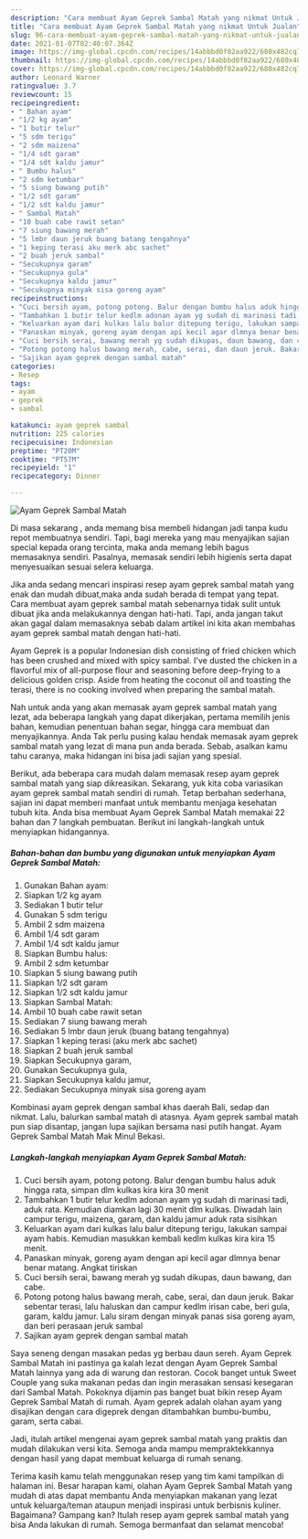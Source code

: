 ```yaml
---
description: "Cara membuat Ayam Geprek Sambal Matah yang nikmat Untuk Jualan"
title: "Cara membuat Ayam Geprek Sambal Matah yang nikmat Untuk Jualan"
slug: 96-cara-membuat-ayam-geprek-sambal-matah-yang-nikmat-untuk-jualan
date: 2021-01-07T02:40:07.364Z
image: https://img-global.cpcdn.com/recipes/14abbbd0f82aa922/680x482cq70/ayam-geprek-sambal-matah-foto-resep-utama.jpg
thumbnail: https://img-global.cpcdn.com/recipes/14abbbd0f82aa922/680x482cq70/ayam-geprek-sambal-matah-foto-resep-utama.jpg
cover: https://img-global.cpcdn.com/recipes/14abbbd0f82aa922/680x482cq70/ayam-geprek-sambal-matah-foto-resep-utama.jpg
author: Leonard Warner
ratingvalue: 3.7
reviewcount: 15
recipeingredient:
- " Bahan ayam"
- "1/2 kg ayam"
- "1 butir telur"
- "5 sdm terigu"
- "2 sdm maizena"
- "1/4 sdt garam"
- "1/4 sdt kaldu jamur"
- " Bumbu halus"
- "2 sdm ketumbar"
- "5 siung bawang putih"
- "1/2 sdt garam"
- "1/2 sdt kaldu jamur"
- " Sambal Matah"
- "10 buah cabe rawit setan"
- "7 siung bawang merah"
- "5 lmbr daun jeruk buang batang tengahnya"
- "1 keping terasi aku merk abc sachet"
- "2 buah jeruk sambal"
- "Secukupnya garam"
- "Secukupnya gula"
- "Secukupnya kaldu jamur"
- "Secukupnya minyak sisa goreng ayam"
recipeinstructions:
- "Cuci bersih ayam, potong potong. Balur dengan bumbu halus aduk hingga rata, simpan dlm kulkas kira kira 30 menit"
- "Tambahkan 1 butir telur kedlm adonan ayam yg sudah di marinasi tadi, aduk rata. Kemudian diamkan lagi 30 menit dlm kulkas. Diwadah lain campur terigu, maizena, garam, dan kaldu jamur aduk rata sisihkan"
- "Keluarkan ayam dari kulkas lalu balur ditepung terigu, lakukan sampai ayam habis. Kemudian masukkan kembali kedlm kulkas kira kira 15 menit."
- "Panaskan minyak, goreng ayam dengan api kecil agar dlmnya benar benar matang. Angkat tiriskan"
- "Cuci bersih serai, bawang merah yg sudah dikupas, daun bawang, dan cabe."
- "Potong potong halus bawang merah, cabe, serai, dan daun jeruk. Bakar sebentar terasi, lalu haluskan dan campur kedlm irisan cabe, beri gula, garam, kaldu jamur. Lalu siram dengan minyak panas sisa goreng ayam, dan beri perasaan jeruk sambal"
- "Sajikan ayam geprek dengan sambal matah"
categories:
- Resep
tags:
- ayam
- geprek
- sambal

katakunci: ayam geprek sambal 
nutrition: 225 calories
recipecuisine: Indonesian
preptime: "PT20M"
cooktime: "PT57M"
recipeyield: "1"
recipecategory: Dinner

---
```



![Ayam Geprek Sambal Matah](https://img-global.cpcdn.com/recipes/14abbbd0f82aa922/680x482cq70/ayam-geprek-sambal-matah-foto-resep-utama.jpg)

Di masa  sekarang , anda memang bisa membeli hidangan jadi tanpa kudu repot membuatnya sendiri. Tapi, bagi mereka yang mau menyajikan sajian special kepada orang tercinta, maka anda memang lebih bagus memasaknya sendiri. Pasalnya, memasak sendiri lebih higienis serta dapat menyesuaikan sesuai selera keluarga.

Jika anda sedang mencari inspirasi resep ayam geprek sambal matah yang enak dan mudah dibuat,maka anda sudah berada di tempat yang tepat. Cara membuat ayam geprek sambal matah  sebenarnya tidak sulit untuk dibuat jika anda melakukannya dengan hati-hati. Tapi, anda jangan takut akan gagal dalam memasaknya 
sebab dalam artikel ini kita akan membahas ayam geprek sambal matah dengan hati-hati.  

Ayam Geprek is a popular Indonesian dish consisting of fried chicken which has been crushed and mixed with spicy sambal. I&#39;ve dusted the chicken in a flavorful mix of all-purpose flour and seasoning before deep-frying to a delicious golden crisp. Aside from heating the coconut oil and toasting the terasi, there is no cooking involved when preparing the sambal matah.

Nah untuk anda yang akan memasak ayam geprek sambal matah yang lezat, ada beberapa langkah yang dapat dikerjakan, pertama memilih jenis bahan, kemudian penentuan bahan segar, hingga cara membuat dan menyajikannya. Anda Tak perlu pusing kalau hendak memasak ayam geprek sambal matah yang lezat di mana pun anda berada. Sebab, asalkan kamu  tahu caranya, maka hidangan ini bisa jadi sajian yang spesial.

Berikut, ada beberapa cara mudah dalam memasak resep ayam geprek sambal matah yang siap dikreasikan. Sekarang, yuk kita coba variasikan ayam geprek sambal matah sendiri di rumah. Tetap berbahan sederhana, sajian ini dapat memberi manfaat untuk membantu menjaga kesehatan tubuh kita. Anda bisa membuat Ayam Geprek Sambal Matah memakai 22 bahan dan 7 langkah pembuatan. Berikut ini langkah-langkah untuk menyiapkan hidangannya.

<!--inarticleads1-->

##### Bahan-bahan dan bumbu yang digunakan untuk menyiapkan Ayam Geprek Sambal Matah:

1. Gunakan  Bahan ayam:
1. Siapkan 1/2 kg ayam
1. Sediakan 1 butir telur
1. Gunakan 5 sdm terigu
1. Ambil 2 sdm maizena
1. Ambil 1/4 sdt garam
1. Ambil 1/4 sdt kaldu jamur
1. Siapkan  Bumbu halus:
1. Ambil 2 sdm ketumbar
1. Siapkan 5 siung bawang putih
1. Siapkan 1/2 sdt garam
1. Siapkan 1/2 sdt kaldu jamur
1. Siapkan  Sambal Matah:
1. Ambil 10 buah cabe rawit setan
1. Sediakan 7 siung bawang merah
1. Sediakan 5 lmbr daun jeruk (buang batang tengahnya)
1. Siapkan 1 keping terasi (aku merk abc sachet)
1. Siapkan 2 buah jeruk sambal
1. Siapkan Secukupnya garam,
1. Gunakan Secukupnya gula,
1. Siapkan Secukupnya kaldu jamur,
1. Sediakan Secukupnya minyak sisa goreng ayam


Kombinasi ayam geprek dengan sambal khas daerah Bali, sedap dan nikmat. Lalu, balurkan sambal matah di atasnya. Ayam geprek sambal matah pun siap disantap, jangan lupa sajikan bersama nasi putih hangat. Ayam Geprek Sambal Matah Mak Minul Bekasi. 

<!--inarticleads2-->

##### Langkah-langkah menyiapkan Ayam Geprek Sambal Matah:

1. Cuci bersih ayam, potong potong. Balur dengan bumbu halus aduk hingga rata, simpan dlm kulkas kira kira 30 menit
1. Tambahkan 1 butir telur kedlm adonan ayam yg sudah di marinasi tadi, aduk rata. Kemudian diamkan lagi 30 menit dlm kulkas. Diwadah lain campur terigu, maizena, garam, dan kaldu jamur aduk rata sisihkan
1. Keluarkan ayam dari kulkas lalu balur ditepung terigu, lakukan sampai ayam habis. Kemudian masukkan kembali kedlm kulkas kira kira 15 menit.
1. Panaskan minyak, goreng ayam dengan api kecil agar dlmnya benar benar matang. Angkat tiriskan
1. Cuci bersih serai, bawang merah yg sudah dikupas, daun bawang, dan cabe.
1. Potong potong halus bawang merah, cabe, serai, dan daun jeruk. Bakar sebentar terasi, lalu haluskan dan campur kedlm irisan cabe, beri gula, garam, kaldu jamur. Lalu siram dengan minyak panas sisa goreng ayam, dan beri perasaan jeruk sambal
1. Sajikan ayam geprek dengan sambal matah


Saya seneng dengan masakan pedas yg berbau daun sereh. Ayam Geprek Sambal Matah ini pastinya ga kalah lezat dengan Ayam Geprek Sambal Matah lainnya yang ada di warung dan restoran. Cocok banget untuk Sweet Couple yang suka makanan pedas dan ingin merasakan sensasi kesegaran dari Sambal Matah. Pokoknya dijamin pas banget buat bikin resep Ayam Geprek Sambal Matah di rumah. Ayam geprek adalah olahan ayam yang disajikan dengan cara digeprek dengan ditambahkan bumbu-bumbu, garam, serta cabai. 

Jadi, itulah artikel mengenai  ayam geprek sambal matah  yang praktis dan mudah dilakukan versi kita. Semoga anda mampu mempraktekkannya dengan hasil yang dapat membuat keluarga di rumah senang. 

Terima kasih kamu telah menggunakan resep yang tim kami tampilkan di halaman ini. Besar harapan kami, olahan  Ayam Geprek Sambal Matah yang mudah di atas dapat membantu Anda menyiapkan makanan yang lezat untuk keluarga/teman ataupun menjadi inspirasi untuk berbisnis kuliner. Bagaimana? Gampang kan? Itulah resep ayam geprek sambal matah yang bisa Anda lakukan di rumah. Semoga bermanfaat dan selamat mencoba!


